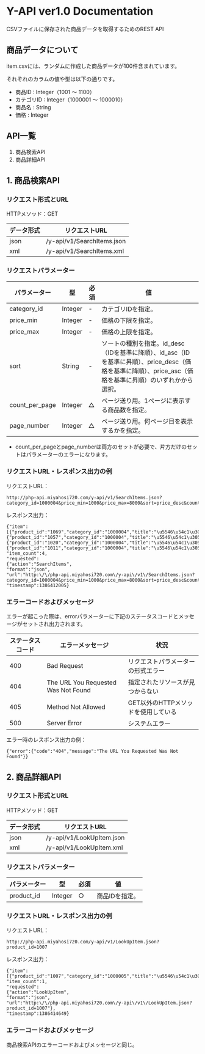 # Y-API ver1.0 Documentation

CSVファイルに保存された商品データを取得するためのREST API

## 商品データについて

item.csvには、ランダムに作成した商品データが100件含まれています。

それぞれのカラムの値や型は以下の通りです。

* 商品ID : Integer（1001 〜 1100）
* カテゴリID : Integer（1000001 〜 1000010）
* 商品名 : String
* 価格 : Integer

## API一覧

1. 商品検索API
2. 商品詳細API

## 1. 商品検索API

### リクエスト形式とURL

HTTPメソッド：GET

|データ形式|リクエストURL|
|---|---|
|json|/y-api/v1/SearchItems.json|
|xml|/y-api/v1/SearchItems.xml|

### リクエストパラメーター

|パラメーター|型|必須|値|
|---|---|---|---|
|category_id|Integer|-|カテゴリIDを指定。
|price_min|Integer|-|価格の下限を指定。
|price_max|Integer|-|価格の上限を指定。
|sort|String|-|ソートの種別を指定。id_desc（IDを基準に降順）、id_asc（IDを基準に昇順）、price_desc（価格を基準に降順）、price_asc（価格を基準に昇順）のいずれかから選択。
|count_per_page|Integer|△|ページ送り用。1ページに表示する商品数を指定。
|page_number|Integer|△|ページ送り用。何ページ目を表示するかを指定。

* count_per_pageとpage_numberは両方のセットが必要で、片方だけのセットはパラメーターのエラーになります。

### リクエストURL・レスポンス出力の例
リクエストURL：


    http://php-api.miyahosi720.com/y-api/v1/SearchItems.json?category_id=1000004&price_min=1000&price_max=8000&sort=price_desc&count_per_page=4&page_number=2


レスポンス出力：

```
{"item":
[{"product_id":"1069","category_id":"1000004","title":"\u5546\u54c1\u305d\u306e069","price":"5291"},
{"product_id":"1057","category_id":"1000004","title":"\u5546\u54c1\u305d\u306e057","price":"4701"},
{"product_id":"1020","category_id":"1000004","title":"\u5546\u54c1\u305d\u306e020","price":"3095"},
{"product_id":"1011","category_id":"1000004","title":"\u5546\u54c1\u305d\u306e011","price":"2457"}],
"item_count":4,
"requested":
{"action":"SearchItems",
"format":"json",
"url":"http:\/\/php-api.miyahosi720.com\/y-api\/v1\/SearchItems.json?category_id=1000004&price_min=1000&price_max=8000&sort=price_desc&count_per_page=4&page_number=2"},
"timestamp":1386412005}
```

### エラーコードおよびメッセージ

エラーが起こった際は、errorパラメーターに下記のステータスコードとメッセージがセットされ出力されます。

|ステータスコード|エラーメッセージ|状況
|---|---|---|
|400|Bad Request|リクエストパラメーターの形式エラー
|404|The URL You Requested Was Not Found|指定されたリソースが見つからない
|405|Method Not Allowed|GET以外のHTTPメソッドを使用している
|500|Server Error|システムエラー

エラー時のレスポンス出力の例：

```
{"error":{"code":"404","message":"The URL You Requested Was Not Found"}}
```

## 2. 商品詳細API

### リクエスト形式とURL

HTTPメソッド：GET

|データ形式|リクエストURL|
|---|---|
|json|/y-api/v1/LookUpItem.json|
|xml|/y-api/v1/LookUpItem.xml|

### リクエストパラメーター

|パラメーター|型|必須|値|
|---|---|---|---|
|product_id|Integer|○|商品IDを指定。

### リクエストURL・レスポンス出力の例
リクエストURL：

```
http://php-api.miyahosi720.com/y-api/v1/LookUpItem.json?product_id=1007
```

レスポンス出力：

```
{"item":[{"product_id":"1007","category_id":"1000005","title":"\u5546\u54c1\u305d\u306e007","price":"4513"}],
"item_count":1,
"requested":
{"action":"LookUpItem",
"format":"json",
"url":"http:\/\/php-api.miyahosi720.com\/y-api\/v1\/LookUpItem.json?product_id=1007"},
"timestamp":1386414649}
```
### エラーコードおよびメッセージ

商品検索APIのエラーコードおよびメッセージと同じ。